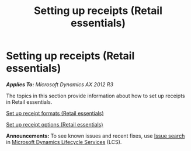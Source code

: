 ﻿---
title: Setting up receipts (Retail essentials)
TOCTitle: Setting up receipts (Retail essentials)
ms:assetid: 92991e45-9c8e-4eb9-a66e-cbbb873188a1
ms:mtpsurl: https://technet.microsoft.com/en-us/library/Dn774954(v=AX.60)
ms:contentKeyID: 62617672
ms.date: 08/15/2014
mtps_version: v=AX.60
---

# Setting up receipts (Retail essentials) 


_**Applies To:** Microsoft Dynamics AX 2012 R3_

The topics in this section provide information about how to set up receipts in Retail essentials.

[Set up receipt formats (Retail essentials)](set-up-receipt-formats-retail-essentials.md)

[Set up receipt options (Retail essentials)](set-up-receipt-options-retail-essentials.md)

  
**Announcements:** To see known issues and recent fixes, use [Issue search](http://go.microsoft.com/fwlink/?linkid=389258) in [Microsoft Dynamics Lifecycle Services](http://go.microsoft.com/fwlink/?linkid=306505) (LCS).

